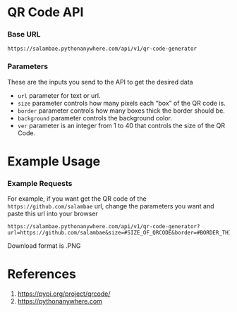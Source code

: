 # QR Code API
### Base URL
```https://salambae.pythonanywhere.com/api/v1/qr-code-generator```
### Parameters
These are the inputs you send to the API to get the desired data
- ```url``` parameter for text or url.
- ```size``` parameter controls how many pixels each “box” of the QR code is.
- ```border``` parameter controls how many boxes thick the border should be.
- ```background``` parameter controls the background color.
- ```ver``` parameter is an integer from 1 to 40 that controls the size of the QR Code.
# Example Usage
### Example Requests
For example, if you want get the QR code of the ```https://github.com/salambae``` url, change the parameters you want and paste this url into your browser
```
https://salambae.pythonanywhere.com/api/v1/qr-code-generator?url=https://github.com/salambae&size=#SIZE_OF_QRCODE&border=#BORDER_THICKNESS&background=#BG_COLOR&ver=#SIZE_OF_QR
```
Download format is .PNG
# References
1. https://pypi.org/project/qrcode/
2. https://pythonanywhere.com
